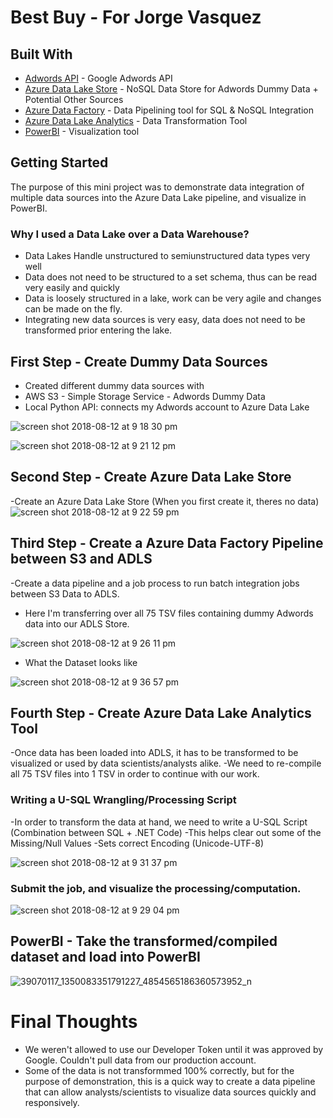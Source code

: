 # Best Buy - For Jorge Vasquez

## Built With

* [Adwords API](https://developers.google.com/adwords/api/docs/guides/start) - Google Adwords API
* [Azure Data Lake Store](https://docs.microsoft.com/en-us/azure/data-lake-store/) - NoSQL Data Store for Adwords Dummy Data + Potential Other Sources
* [Azure Data Factory](https://azure.microsoft.com/en-us/services/data-factory/) - Data Pipelining tool for SQL & NoSQL Integration
* [Azure Data Lake Analytics](https://azure.microsoft.com/en-us/services/data-lake-analytics/) - Data Transformation Tool
* [PowerBI](https://powerbi.microsoft.com/en-us/) - Visualization tool

## Getting Started

The purpose of this mini project was to demonstrate data integration of multiple data sources into the Azure Data Lake pipeline, and visualize in PowerBI.

### Why I used a Data Lake over a Data Warehouse?

- Data Lakes Handle unstructured to semiunstructured data types very well
- Data does not need to be structured to a set schema, thus can be read very easily and quickly
- Data is loosely structured in a lake, work can be very agile and changes can be made on the fly.
- Integrating new data sources is very easy, data does not need to be transformed prior entering the lake.

## First Step - Create Dummy Data Sources
- Created different dummy data sources with
- AWS S3 - Simple Storage Service - Adwords Dummy Data
- Local Python API: connects my Adwords account to Azure Data Lake

![screen shot 2018-08-12 at 9 18 30 pm](https://user-images.githubusercontent.com/14828681/44012632-60f91e52-9e75-11e8-9175-697b5feb3dba.png)



![screen shot 2018-08-12 at 9 21 12 pm](https://user-images.githubusercontent.com/14828681/44012676-b35b3fb8-9e75-11e8-9b5e-23c7bf1afd00.png)

## Second Step - Create Azure Data Lake Store
-Create an Azure Data Lake Store (When you first create it, theres no data)
![screen shot 2018-08-12 at 9 22 59 pm](https://user-images.githubusercontent.com/14828681/44012711-f7a95e52-9e75-11e8-9c9d-0802446a1ea5.png)


## Third Step - Create a Azure Data Factory Pipeline between S3 and ADLS
-Create a data pipeline and a job process to run batch integration jobs between S3 Data to ADLS.
- Here I'm transferring over all 75 TSV files containing dummy Adwords data into our ADLS Store.

![screen shot 2018-08-12 at 9 26 11 pm](https://user-images.githubusercontent.com/14828681/44012784-5fc4ad84-9e76-11e8-9bd4-b0115424d6e2.png)

- What the Dataset looks like 

![screen shot 2018-08-12 at 9 36 57 pm](https://user-images.githubusercontent.com/14828681/44013020-e0c37720-9e77-11e8-8287-f9bda4b11f09.png)


## Fourth Step - Create Azure Data Lake Analytics Tool
-Once data has been loaded into ADLS, it has to be transformed to be visualized or used by data scientists/analysts alike.
-We need to re-compile all 75 TSV files into 1 TSV in order to continue with our work.


### Writing a U-SQL Wrangling/Processing Script
-In order to transform the data at hand, we need to write a U-SQL Script (Combination between SQL + .NET Code)
-This helps clear out some of the Missing/Null Values
-Sets correct Encoding (Unicode-UTF-8)

![screen shot 2018-08-12 at 9 31 37 pm](https://user-images.githubusercontent.com/14828681/44012887-20022b8a-9e77-11e8-9817-709e7f8f2d47.png)

### Submit the job, and visualize the processing/computation.

![screen shot 2018-08-12 at 9 29 04 pm](https://user-images.githubusercontent.com/14828681/44012834-c4ca7e48-9e76-11e8-9fe1-c0392b2bce8b.png)


## PowerBI - Take the transformed/compiled dataset and load into PowerBI

![39070117_1350083351791227_4854565186360573952_n](https://user-images.githubusercontent.com/14828681/44012953-85810738-9e77-11e8-8bae-982160c297d0.png)



# Final Thoughts

- We weren't allowed to use our Developer Token until it was approved by Google. Couldn't pull data from our production account.
- Some of the data is not transformmed 100% correctly, but for the purpose of demonstration, this is a quick way to create a data pipeline that can allow analysts/scientists to visualize data sources quickly and responsively. 



